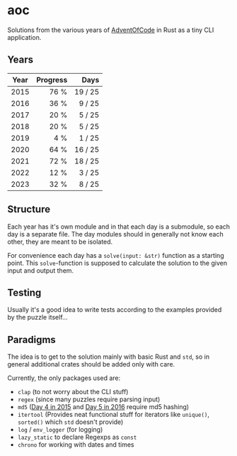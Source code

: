 # aoc

Solutions from the various years of [AdventOfCode](https://adventofcode.com) in Rust as a tiny CLI application.

## Years

| Year | Progress |    Days |
| ---- |---------:|--------:|
| 2015 |     76 % | 19 / 25 |
| 2016 |     36 % |  9 / 25 |
| 2017 |     20 % |  5 / 25 |
| 2018 |     20 % |  5 / 25 |
| 2019 |      4 % |  1 / 25 |
| 2020 |     64 % | 16 / 25 |
| 2021 |     72 % | 18 / 25 |
| 2022 |     12 % |  3 / 25 |
| 2023 |     32 % |  8 / 25 |

## Structure

Each year has it's own module and in that each day is a submodule, so each day is a separate file.
The day modules should in generally not know each other, they are meant to be isolated.

For convenience each day has a `solve(input: &str)` function as a starting point.
This `solve`-function is supposed to calculate the solution to the given input and output them.

## Testing

Usually it's a good idea to write tests according to the examples provided by the puzzle itself...

## Paradigms

The idea is to get to the solution mainly with basic Rust and `std`, so in general additional crates should be added only with care.

Currently, the only packages used are:

- `clap` (to not worry about the CLI stuff)
- `regex` (since many puzzles require parsing input)
- `md5` ([Day 4 in 2015](https://github.com/leun4m/aoc/blob/main/src/solutions/year_2015/day_04.rs) and [Day 5 in 2016](https://github.com/leun4m/aoc/blob/main/src/solutions/year_2016/day_05.rs) require md5 hashing)
- `itertool` (Provides neat functional stuff for iterators like `unique()`, `sorted()` which `std` doesn't provide)
- `log` / `env_logger` (for logging)
- `lazy_static` to declare Regexps as `const`
- `chrono` for working with dates and times
